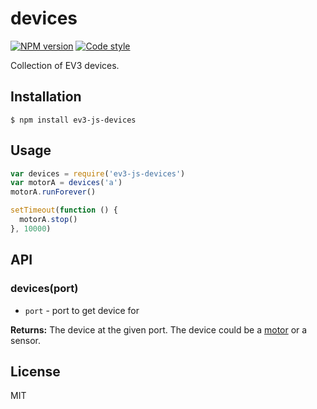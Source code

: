 # devices

[![NPM version][npm-image]][npm-url]
[![Code style][standard-image]][standard-url]

Collection of EV3 devices.

## Installation

    $ npm install ev3-js-devices

## Usage

```js
var devices = require('ev3-js-devices')
var motorA = devices('a')
motorA.runForever()

setTimeout(function () {
  motorA.stop()
}, 10000)
```

## API

### devices(port)

 - `port` - port to get device for

**Returns:** The device at the given port. The device could be a [motor](https://github.com/ev3-js/motor) or a sensor.


## License

MIT

[standard-image]: https://img.shields.io/badge/code%20style-standard-brightgreen.svg?style=flat
[standard-url]: https://github.com/feross/standard
[npm-image]: https://img.shields.io/npm/v/ev3-js-devices.svg?style=flat-square
[npm-url]: https://npmjs.org/package/ev3-js-devices
